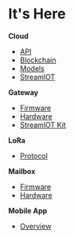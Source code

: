 # It's Here

__Cloud__

* [API](docs/API.md)
* [Blockchain](docs/Blockchain.md)
* [Models](docs/Models.md)
* [StreamIOT](docs/StreamIOT.md)

__Gateway__

* [Firmware](docs/Firmware.md)
* [Hardware](docs/Hardware.md)
* [StreamIOT Kit](gateway/README.md)

__LoRa__

* [Protocol](docs/LoRa.md)

__Mailbox__

* [Firmware](docs/Firmware.md)
* [Hardware](docs/Hardware.md)

__Mobile App__

* [Overview](docs/Mobile.md)
